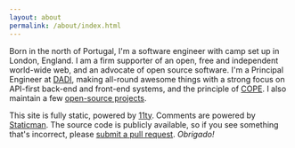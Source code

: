 ```yaml
---
layout: about
permalink: /about/index.html
---
```

Born in the north of Portugal, I'm a software engineer with camp set up in London, England. I am a firm supporter of an open, free and independent world-wide web, and an advocate of open source software. I'm a Principal Engineer at [DADI](https://dadi.cloud), making all-round awesome things with a strong focus on API-first back-end and front-end systems, and the principle of [COPE](https://dadi.cloud/en/knowledge/web-services/api-first-and-cope). I also maintain a few [open-source projects](/projects).

This site is fully static, powered by [11ty](https://www.11ty.io/). Comments are powered by [Staticman](https://staticman.net). The source code is publicly available, so if you see something that's incorrect, please [submit a pull request](https://github.com/eduardoboucas/eduardoboucas.com/compare). *Obrigado!*<!--tomb-->
